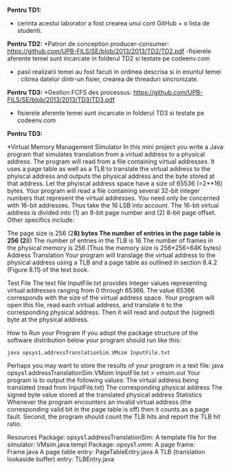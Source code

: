 <b>Pentru TD1:</b>
* cerinta acestui laborator a fost crearea unui cont GitHub + o lista de studenti. 
 
<b>Pentru TD2:</b>
*Patron de conception producer-consumer: https://github.com/UPB-FILS/SE/blob/2013/2013/TD2/TD2.pdf
-fisierele aferente temei sunt incarcate in folderul TD2 si testate pe codeenv.com
- pasii realizarii temei au fost facuti in ordinea descrisa si in enuntul temei : citirea datelor dintr-un fisier, crearea de threaduri sincronizate.


<b>Pentru TD3:</b>
*Gestion FCFS des processus: https://github.com/UPB-FILS/SE/blob/2013/2013/TD3/TD3.pdf
- fisierele aferente temei sunt incarcate in folderul TD3 si testate pe codeenv.com

<b>Pentru TD3:</b>

*Virtual Memory Management Simulator
In this mini project you write a Java program that simulates translation from a virtual address to a physical address. The program will read from a file containing virtual addresses. It uses a page table as well as a TLB to translate the virtual address to the phyiscal address and outputs the physical address and the byte stored at that address. Let the phyiscal address space have a size of 65536 (=2**16) bytes. 
Your program will read a file containing several 32-bit integer numbers that represent the virtual addresses. You need only be concerned with 16-bit addresses. Thus take the 16 LSB into account. The 16-bit virtual address is divided into (1) an 8-bit page number and (2) 8-bit page offset. 
Other specifics include:

The page size is 256 (2**8) bytes
The number of entries in the page table is 256 (2**8)
The number of entries in the TLB is 16
The number of frames in the physical memory is 256 (Thus the memory size is 256*256=64K bytes)
Address Translation
Your program will translage the virtual address to the physical address using a TLB and a page table as outlined in section 8.4.2 (Figure 8.11) of the text book.

Test File The text file InputFile.txt provides integer values representing virtual addresses ranging from 0 through 65366. The value 65366 corresponds with the size of the virtual address space. Your program will open this file, read each virtual address, and translate it to the corresponding physical address. Then it will read and output the (signed) byte at the physical address.

How to Run your Program
If you adopt the package structure of the software distribution below your program should run like this:

    java opsys1.addressTranslationSim.VMsim InputFile.txt
Perhaps you may want to store the results of your program in a text file:
    java opsys1.addressTranslationSim.VMsim InputFile.txt > vmsim.out
Your program is to output the following values:
The virtual address being translated (read from InputFile.txt)
The corresponding physical address
The signed byte value stored at the translated physical address
Statistics
Whenever the program encounters an invalid virtual address (the corresponding valid bit in the page table is off) then it counts as a page fault. Second, the program should count the TLB hits and report the TLB hit ratio.

Resources
Package: opsys1.addressTranslationSim:
A template file for the simulator: VMsim.java.templ
Package: opsys1.vmm:
A page frame: Frame.java
A page table entry: PageTableEntry.java
A TLB (translation lookaside buffer) entry: TLBEntry.java

